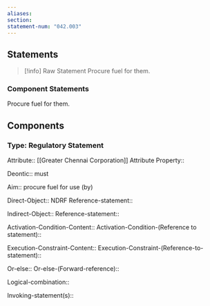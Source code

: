 ```yaml
---
aliases: 
section: 
statement-num: "042.003"
---
```

## Statements 
> [!info] Raw Statement
> Procure fuel for them.  
> 

### Component Statements
Procure fuel for them.  
## Components
### Type: Regulatory Statement
Attribute:: [[Greater Chennai Corporation]]
	Attribute Property::

Deontic:: must

Aim:: procure fuel for use (by)

Direct-Object:: NDRF
	Reference-statement::

Indirect-Object::
	Reference-statement::

Activation-Condition-Content::
	Activation-Condition-(Reference to statement)::

Execution-Constraint-Content::
	Execution-Constraint-(Reference-to-statement)::

Or-else::
	Or-else-(Forward-reference)::

Logical-combination::

Invoking-statement(s)::
